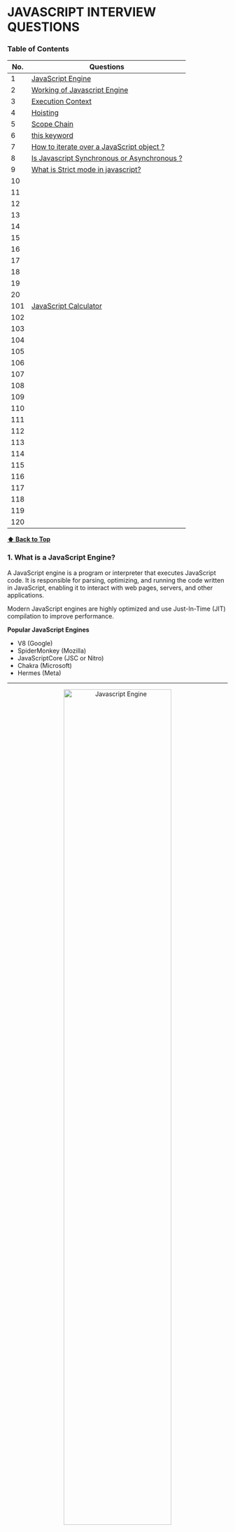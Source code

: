 # JAVASCRIPT INTERVIEW QUESTIONS 
### Table of Contents

| No. | Questions |
| --- | --------- |
| 1 | [ JavaScript Engine ](#1-what-is-a-javascript-engine) |
| 2 | [ Working of Javascript Engine ](#2-how-does-a-javascript-engine-work) |
| 3 | [ Execution Context ](#3-what-is-execution-context-) |
| 4 | [ Hoisting ](#4-hoisting) |
| 5 | [ Scope Chain ](#5-what-is-scope-chain-) |
| 6 | [ this keyword ](#6-what-is-the-this-keyword-in-javascript) |
| 7 | [ How to iterate over a JavaScript object ? ](#7-how-to-iterate-over-a-javascript-object-) |
| 8 | [ Is Javascript Synchronous or Asynchronous ? ](#8-is-javascript-synchronous-or-asynchronous-) |
| 9 | [ What is Strict mode in javascript? ](#9-what-is-strict-mode-in-javascript) |
| 10 | [](#) |
| 11 | [](#) |
| 12 | [](#) |
| 13 | [](#) |
| 14 | [](#) |
| 15 | [](#) |
| 16 | [](#) |
| 17 | [](#) |
| 18 | [](#) |
| 19 | [](#) |
| 20 | [](#) |
| 101 | [JavaScript Calculator](#JavaScript-Calculator) |
| 102 | [](#) |
| 103 | [](#) |
| 104 | [](#) |
| 105 | [](#) |
| 106 | [](#) |
| 107 | [](#) |
| 108 | [](#) |
| 109 | [](#) |
| 110 | [](#) |
| 111 | [](#) |
| 112 | [](#) |
| 113 | [](#) |
| 114 | [](#) |
| 115 | [](#) |
| 116 | [](#) |
| 117 | [](#) |
| 118 | [](#) |
| 119 | [](#) |
| 120 | [](#) |





**[⬆ Back to Top](#table-of-contents)**

### 1. What is a JavaScript Engine?
A JavaScript engine is a program or interpreter that executes JavaScript code. It is responsible for parsing, optimizing, and running the code written in JavaScript, enabling it to interact with web pages, servers, and other applications.

Modern JavaScript engines are highly optimized and use Just-In-Time (JIT) compilation to improve performance.

**Popular JavaScript Engines**
* V8 (Google)
* SpiderMonkey (Mozilla)
* JavaScriptCore (JSC or Nitro)
* Chakra (Microsoft)
* Hermes (Meta)

---
<div>
<p align="center">
    <img src="./images/jsEngine_flow.png" alt="Javascript Engine" width="70%">
</p>
</div>

---





**[⬆ Back to Top](#table-of-contents)**

### 2. How Does a JavaScript Engine Work?

**Parsing:**
The engine reads the JavaScript code (source code) and converts it into an abstract syntax tree (AST), a structured representation of the code.

**Compilation:**
Instead of interpreting JavaScript directly (line-by-line), modern engines use JIT compilation, where the code is compiled into machine code during execution for faster performance.

**Execution:**
The compiled machine code is executed, and the JavaScript program runs.

**Optimization:**
Engines continuously analyze the running code and optimize it for better performance, adapting to frequently executed paths (hot code).





**[⬆ Back to Top](#table-of-contents)**

### 3. What is Execution context ?
In JavaScript, the execution context is the environment in which JavaScript code is evaluated and executed. It determines:
* What data is accessible (variables, functions, objects).
* How the code behaves in a specific context.
Every time a function is invoked, or the global code is executed, an execution context is created.
---
<div>
<p align="center">
    <img src="./images/executionContext.png" alt="Javascript Engine" width="70%">
</p>
</div>

---
**TYPES of Execution Context**
1. Global Execution Context (GEC)
2. Function Execution Context (FEC)
3. Eval Execution Context (rare)

**PHASES of Execution Context**

Each execution context goes through two phases:

**Creation Phase:**
* Creates the Variable Object - Memory is allocated for variables and functions.
* Creates the scope chain - List of all scopes.
* Variables are set to undefined (hoisting).
* Functions are stored in their entirety (hoisting).
* this is determined based on the context.

**Execution Phase:**
* Code is executed line by line.
* Variables are assigned their actual values.


<div>
<p align="center">
    <img src="./images/ExecutionContext_variableObject.png" alt="Javascript Engine" width="50%">
</p>
</div>

**COMPONENTS of an Execution Context**

**Variable Environment:**
1. Stores variables, function declarations, and the outer environment reference.

**Lexical Environment:**
* The structure holding the local variables and functions.
* Considers the location of variables in the source code.

**Lexical Scope** (or static scope) refers to the scope determined by the position of variables and functions in the source code. It means that a function's scope is defined during its creation, based on where it is written in the code, not where it is called.

**this Binding:**
1. Refers to the object associated with the execution context.
2. In the global context, this refers to the global object (window or global).
3. Inside functions, it depends on how the function is called (e.g., method call, arrow function).

**Execution Context STACK (Call Stack)**
JavaScript uses a call stack to manage execution contexts. When a function is called:

1. A new execution context is created and added to the stack.
2. When the function finishes execution, its context is removed from the stack.

**Examples**
```javascript
    var name = "Jack";                  
    console.log("Global Execution Context : Invoked & Pushed  - variable name, func greeting() sayHi()");

    function greeting() {
        console.log('Execution context greeting: Invoked & Pushed')
        console.log("GREETING");
        sayHi();
        console.log('Execution context greeting: Popped off')
    }

    function sayHi() {
        console.log('Execution context sayHi: Invoked & Pushed')
        console.log("HI " , name.toUpperCase() , 'HOW ARE YOU ? ' );
        console.log('Execution context sayHi: Popped off')
    }

    greeting();
    console.log("Global Execution Context : Popped off");

```
Execution Steps:
* STEP 1: The GEC is created and pushed on the execution stack as the global() object.
* STEP 2:  
    * The greeting() function is invoked and pushed on the stack.
    * The sayHi() function is invoked and pushed on the stack.
* STEP 3: 
    * The sayHi() function is popped off the stack.
    * The greetings() function is popped off the stack.
---
<div>
<p align="center">
    <img src="./images/executionStack.png" alt="Javascript Engine" width="70%">
</p>
</div>

---


Visualizing Execution Context
```javascript
    function greet() {
        let name = "John";
        console.log("Hello, " + name);
    }

    greet();
```
* Global Execution Context:
    * greet is defined.
* Function Execution Context for greet:
    * name is stored in memory.
    * console.log() executes.





**[⬆ Back to Top](#table-of-contents)**

### 4. Hoisting
Hoisting is a JavaScript mechanism where variable and function declarations are moved to the top of their containing scope during the compilation phase, before the code is executed. This means you can use variables and functions before they are declared in the code.

However, only the declarations are hoisted, not the initializations or assignments.

1. Function declarations are fully hoisted.
2. Variable declarations with var are hoisted but initialized to undefined.
3. Variables declared with let and const are also hoisted but remain in a temporal dead zone (TDZ) until their declaration is encountered in the code.

| Declaration Type           | Hoisted?                  | Initialized?           | Temporal Dead Zone?        |
|----------------------------|---------------------------|------------------------|----------------------------|
| var                        | Yes                       | Yes (undefined)        |	No                         |
| let                        | Yes                       | No                     | Yes                        |
| const                      | Yes                       | No	                  | Yes                        |
| Function Declaration	     | Yes (entire function)	 | Yes	                  | No                         |
| Function Expression        | Only the variable         |	No                    |	No                         |


**Examples of Hoisting**

1. Hoisting with function declarations
```javascript
    greet(); // Output: Hello, World!

    function greet() {
        console.log("Hello, World!");
    }
```
Function declarations are fully hoisted, meaning you can call the function before its declaration.

2. Hoisting with var 
```javascript
    console.log(a); // Output: undefined
    var a = 10;
    console.log(a); // Output: 10

```
During the compilation phase, the declaration var a is hoisted to the top.
The variable is initialized to undefined until the assignment a = 10 is executed.

3. Hoisting with let and const
```javascript
    console.log(b); // ReferenceError: Cannot access 'b' before initialization
    let b = 20;
```
For let & const, the area before initialization is called the temporal dead zone (TDZ).
let and const declarations are hoisted but are not initialized until their line of declaration is reached.

4. Hoisting with function expressions 
```javascript
    greet(); // TypeError: greet is not a function
    var greet = function () {
    console.log("Hello How are you ?");
};
```
Here, greet is declared with var and is hoisted as a variable(var greet). 
However, its value (the function) is not assigned until runtime (Creation phase has created it as variable greet = undefined. Execution phase cannot read function of undefined undefined()).





**[⬆ Back to Top](#table-of-contents)**

### 5. What is Scope Chain ?
The scope chain in JavaScript is a mechanism that determines how variables, functions, and objects are accessed in nested functions. It is the chain of lexical environments where a JavaScript interpreter looks for variable and function declarations.

When a variable or function is accessed, the JavaScript engine:

1. First checks the current scope.
2. If it doesn’t find the variable, it looks in the outer (parent) scope.
3. This process continues up the chain until the global scope is reached.

If the variable is not found in any scope, a ReferenceError is thrown.

**TYPES of Scopes in JavaScript**

**Global Scope:**
1. Variables and functions declared outside of any function or block.
2. Accessible from anywhere in the code.
3. Forms the top of the scope chain.

**Function Scope:**
1. Variables declared inside a function.
2. Accessible only within that function and its nested scopes.

**Block Scope:**
1. Variables declared with let and const inside a block (e.g., {}).
2. Accessible only within that block.

```javascript
const globalVar = "I am global";

function outer() {
    const outerVar = "I am outer";

    function inner() {
        const innerVar = "I am inner";

        console.log(globalVar); // "I am global"
        console.log(outerVar);  // "I am outer"
        console.log(innerVar);  // "I am inner"
    }

    inner();
}

outer();
```





**[⬆ Back to Top](#table-of-contents)**

### 6. What is the this Keyword in JavaScript? 
In JavaScript, this is a special keyword that refers to the object that is executing the current function. The value of this depends on how and where the function is invoked, not where it is defined.

|           Context	                 |               Value of this                               |
|------------------------------------|-----------------------------------------------------------|
| Global Scope	                     | Global object (window in browsers).                       |
| Regular Function (non-strict)      | Global object (window in browsers).                       |   
| Regular Function (strict mode)     | undefined.                                                |
| Method in Object	                 | The object the method is called on.                       |
| Constructor Function	             | The newly created object.                                 |
| Class	                             | The instance of the class.                                |
| Arrow Function	                 | Inherited from the enclosing lexical environment.         |
| Event Handler	                     | The element that triggered the event.                     | 
| Explicit Binding (call/apply/bind) |Explicitly set value.                                      |



**Key Rules for this in JavaScript**
* The value of this is determined at runtime, depending on how a function is called.
* Arrow functions do not have their own this; they inherit it from their lexical scope.


**How this Works in Different Contexts**

* 1. Global Context
In the global scope:

* In browsers, this refers to the global object (window).
* In Node.js, it refers to the global object (global).
```javascript
   console.log(this); // In browsers, outputs: window
```

```javascript
   "use strict";
    console.log(this); // undefined
```
* 2. Inside a Function
* Non-strict Mode: this refers to the global object.
* Strict Mode: this is undefined.
```javascript
   function showThis() {
    console.log(this);
    }
    showThis(); // In browsers, outputs: window

    "use strict";
    function strictShowThis() {
        console.log(this);
    }
    strictShowThis(); // undefined
```

* 3. Inside an Object (Method Call)
* When a function is called as a method of an object, this refers to the object that owns the method.
```javascript
   const obj = {
    name: "Alice",
    greet: function () {
        console.log(this.name);
        },
    };
    obj.greet(); // Outputs: Alice

```

* 4. Inside a Constructor Function
* In a constructor function, this refers to the newly created object.
```javascript
    function Person(name) {
        this.name = name;
    }

    const person1 = new Person("Bob");
    console.log(person1.name); // Outputs: Bob
```
* 5. Inside a Class
* In a class, this refers to the instance of the class.
```javascript
   class Person {
    constructor(name) {
        this.name = name;
    }

    greet() {
        console.log(`Hello, my name is ${this.name}`);
        }   
    }

    const person = new Person("Alice");
    person.greet(); // Outputs: Hello, my name is Alice

```

* 6. Arrow Functions

* Arrow functions do not have their own this. Instead, this is lexically inherited from the surrounding scope (the value of this where the arrow function is defined).
```javascript
const obj = {
    name: "Alice",
    greet: () => {
        console.log(this.name); // `this` refers to the global object (or undefined in strict mode)
    },
};
obj.greet(); // undefined
```

* 7. In Event Handlers

* this refers to the element that triggered the event.

```javascript
document.getElementById("myButton").addEventListener("click", function () {
    console.log(this); // The button element
});
```


* 8. Explicit Binding (call, apply, and bind)
You can explicitly set the value of this using call, apply, or bind.

* call: Invokes a function with a specific this value and arguments provided individually.
* apply: Similar to call, but arguments are passed as an array.
* bind: Returns a new function with this permanently set to the specified value.

```javascript
const person = {
    name: "Alice",
};

function greet(greeting) {
    console.log(`${greeting}, ${this.name}`);
}

greet.call(person, "Hello"); // Outputs: Hello, Alice
greet.apply(person, ["Hi"]); // Outputs: Hi, Alice

const boundGreet = greet.bind(person);
boundGreet("Hey"); // Outputs: Hey, Alice
```





**[⬆ Back to Top](#table-of-contents)**

### 7. How to iterate over a JavaScript object ?
* Using for loop
```javascript
    function iterateObject() {
        let exampleObj = {
            book: "Sherlock Holmes",
            author: "Arthur Conan Doyle",
            genre: "Mystery"
        };

        for (let key in exampleObj) {
            if (exampleObj.hasOwnProperty(key)) {
                value = exampleObj[key];
                console.log(key, value);
            }
        }
    }
    iterateObject();
```
* Using Object.entries() and map() Method
```javascript
    function iterateObject() {
        let exampleObj = {
            book: "Sherlock Holmes",
            author: "Arthur Conan Doyle",
            genre: "Mystery"
        };

        Object.entries(exampleObj).map(entry => {
            let key = entry[0];
            let value = entry[1];
            console.log(key, value);
        });
    }
    iterateObject();
```

* Using forEach() and object.keys() Method
```javascript
    function iterateObject() {
        let exampleObj = {
            book: "Sherlock Holmes",
            author: "Arthur Conan Doyle",
            genre: "Mystery"
        };

        Object.keys(exampleObj).forEach(key => {
            const value = exampleObj[key];
            console.log(`${key}: ${value}`);
        });

    }
    iterateObject();
```





**[⬆ Back to Top](#table-of-contents)**

### 8. Is Javascript Synchronous or Asynchronous ?

JavaScript is **single-threaded**.

JavaScript is both synchronous and asynchronous, depending on the context in which the code is executed. Here's an explanation:

**Synchronous by Default**
```javascript
    console.log("First");
    console.log("Second");
    console.log("Third");
```
**Asynchronous Behavior**
JavaScript supports asynchronous programming to handle tasks that might take time (e.g., fetching data, reading files, or waiting for user input) without blocking the main thread.

This is achieved using:

* Callbacks
* Promises
* async/await

**Callback**
```javascript
    setTimeout(() => {
    console.log("Callback executed");
    }, 1000);
```

**Promises**
```javascript
    fetch("https://api.example.com/data")
    .then(response => response.json())
    .then(data => console.log(data))
    .catch(error => console.error(error));
```

**async/await**
```javascript
    async function fetchData() {
    try {
        const response = await fetch("https://api.example.com/data");
        const data = await response.json();
        console.log(data);
    } catch (error) {
        console.error(error);
    }
    }

    fetchData();
```

**[⬆ Back to Top](#table-of-contents)**

### 9. What is Strict mode in javascript?

Strict mode in JavaScript is a feature that makes the language's behavior more predictable and secure by applying stricter parsing and error handling. It helps developers write cleaner, less error-prone code by eliminating silent errors and encouraging best practices.


**Enable Strict Mode Globally:**
```javascript
   "use strict";

    x = 10; // Error: x is not defined
```

**Enable Strict Mode Locally:**
Note: It is not recommended to enable strict mode globally in mixed environments, as it may affect third-party scripts or libraries that don't use strict mode.


```javascript
function myFunction() {
    "use strict";
    y = 20; // Error: y is not defined
}

myFunction();

```

**Key Features of Strict Mode**

* 1. Prevents the Use of Undeclared Variables

Variables must be explicitly declared with let, const, or var.
```javascript

"use strict";
x = 10; // Error: x is not defined
```

* 2. Disallows Duplicate Parameter Names

Functions cannot have parameters with the same name.

```javascript
"use strict";
function example(a, a) { // Error: Duplicate parameter name not allowed
  return a;
}
```

* 3. Eliminates this Binding for Global Objects

In strict mode, this in a function defaults to undefined, instead of the global object.

```javascript

"use strict";
function showThis() {
  console.log(this);
}
showThis(); // Output: undefined
```

* 4. Prevents Assignment to Read-Only Properties

Assigning a value to a read-only property throws an error.
```javascript
"use strict";
const obj = Object.freeze({ name: "John" });
obj.name = "Doe"; // Error: Cannot assign to read-only property
```

* 5. Disallows with Statements

The with statement is prohibited because it makes the scope ambiguous.
```javascript
"use strict";
with (Math) { // Error: Strict mode code may not include a with statement
  console.log(PI);
}
```

* 6. Catches Silent Errors

Many silent errors in non-strict mode throw exceptions in strict mode.
```javascript
"use strict";
delete Object.prototype; // Error: Cannot delete property 'prototype'
```

* 7. Prohibits Octal Literals

Octal literals are not allowed in strict mode.
```javascript
"use strict";
const num = 010; // Error: Octal literals are not allowed
```

* 8. Improved eval Behavior

Variables declared inside eval do not affect the surrounding scope.
```javascript
"use strict";
eval("var x = 10;");
console.log(x); // Error: x is not defined
```

* 9. Disallows Deleting Plain Names

You cannot delete a variable, function, or object declared in strict mode.
```javascript
"use strict";
let x = 10;
delete x; // Error: Cannot delete variable declared with let
```




**[⬆ Back to Top](#table-of-contents)**

### 10. XYZ

```javascript
   console.log('xyz');
```




**[⬆ Back to Top](#table-of-contents)**

### 10. XYZ

```javascript
   console.log('xyz');
```



**[⬆ Back to Top](#table-of-contents)**

### 10. XYZ

```javascript
   console.log('xyz');
```




**[⬆ Back to Top](#table-of-contents)**

### 10. XYZ

```javascript
   console.log('xyz');
```




**[⬆ Back to Top](#table-of-contents)**

### 10. XYZ

```javascript
   console.log('xyz');
```




**[⬆ Back to Top](#table-of-contents)**

### 10. XYZ

```javascript
   console.log('xyz');
```




**[⬆ Back to Top](#table-of-contents)**

### 10. XYZ

```javascript
   console.log('xyz');
```









101. ### JavaScript Calculator
Write a program to make a calculator using simple javascript, html, css.
```javascript
   console.log('Calculator');
```




108. ### Equality vs Strict Equality
Few examples of comparison between == and ===

```javascript
    console.log("Object and Primitive Comparison")
    const obj = { key: 'value' };
    console.log(obj == '[object Object]'); // true
    console.log(obj === '[object Object]'); // false
```

```javascript
    console.log("Equality and Type Coercion")
    console.log(0 == false); // true
    console.log(0 === false); // false
    console.log('' == false); // true
    console.log('' === false); // false
```

```javascript
    console.log("Complex Coercion with Arrays")
    console.log([] == 0); // true
    console.log([] === 0); // false
    console.log([1] == 1); // true
    console.log([1] === 1); // false
    console.log([1, 2] == '1,2'); // true
    console.log([1, 2] === '1,2'); // false
```

```javascript
    console.log("Implicit Conversion with null and undefined")
    console.log(null == undefined); // true
    console.log(null === undefined); // false
    console.log(null == 0); // false
    console.log(undefined == 0); // false
    console.log(undefined === 0); // false
```

```javascript
    console.log("Edge Cases with NaN");
    console.log(NaN == NaN); // false
    console.log(NaN === NaN); // false
    console.log(isNaN(NaN)); // true
    console.log(Number.isNaN(NaN)); // true
```

```javascript
    console.log("Comparing Functions")
    function funcA() {}
    function funcB() {}
    console.log(funcA == funcB); // ?
    console.log(funcA === funcB); // ?
    console.log(funcA == funcA); // ?
    console.log(funcA === funcA); // ?
```

```javascript
    console.log("String and Number Comparisons")
    console.log('42' == 42); // true
    console.log('42' === 42); // false
    console.log('0x2A' == 42); // true
    console.log('0x2A' === 42); // false
```

```javascript
    console.log("Dynamic Values");
    let a = true;
    let b = '1';
    console.log(a == b); // true
    console.log(a === b); // false

    b = 1;
    console.log(a == b); // true
    console.log(a === b); // false

    b = true;
    console.log(a == b); // true
    console.log(a === b); // true
```

```javascript
    console.log("Symbol Comparisons");
    const sym1 = Symbol('id');
    const sym2 = Symbol('id');
    console.log(sym1 )
    console.log(sym2)
    console.log(sym1 == sym2); // false
    console.log(sym1 === sym2); // false
    console.log(sym1 == sym1); // true
    console.log(sym1 === sym1); // true
```

```javascript
    console.log("Object to Primitive Conversion");
    const obj1 = { valueOf: () => 1 };
    const obj2 = { toString: () => '1' };
    console.log(obj1 == obj2); // false
    console.log(obj1 === obj2); // false
```




**[⬆ Back to Top](#table-of-contents)**


112.

113.

114.
